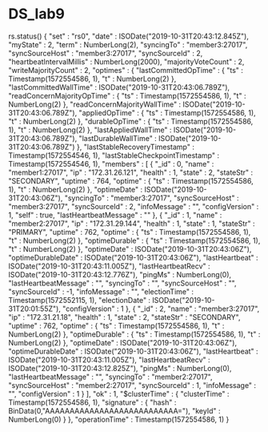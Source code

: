 # DS_lab9

rs.status()
{
	"set" : "rs0",
	"date" : ISODate("2019-10-31T20:43:12.845Z"),
	"myState" : 2,
	"term" : NumberLong(2),
	"syncingTo" : "member3:27017",
	"syncSourceHost" : "member3:27017",
	"syncSourceId" : 2,
	"heartbeatIntervalMillis" : NumberLong(2000),
	"majorityVoteCount" : 2,
	"writeMajorityCount" : 2,
	"optimes" : {
		"lastCommittedOpTime" : {
			"ts" : Timestamp(1572554586, 1),
			"t" : NumberLong(2)
		},
		"lastCommittedWallTime" : ISODate("2019-10-31T20:43:06.789Z"),
		"readConcernMajorityOpTime" : {
			"ts" : Timestamp(1572554586, 1),
			"t" : NumberLong(2)
		},
		"readConcernMajorityWallTime" : ISODate("2019-10-31T20:43:06.789Z"),
		"appliedOpTime" : {
			"ts" : Timestamp(1572554586, 1),
			"t" : NumberLong(2)
		},
		"durableOpTime" : {
			"ts" : Timestamp(1572554586, 1),
			"t" : NumberLong(2)
		},
		"lastAppliedWallTime" : ISODate("2019-10-31T20:43:06.789Z"),
		"lastDurableWallTime" : ISODate("2019-10-31T20:43:06.789Z")
	},
	"lastStableRecoveryTimestamp" : Timestamp(1572554546, 1),
	"lastStableCheckpointTimestamp" : Timestamp(1572554546, 1),
	"members" : [
		{
			"_id" : 0,
			"name" : "member1:27017",
			"ip" : "172.31.26.121",
			"health" : 1,
			"state" : 2,
			"stateStr" : "SECONDARY",
			"uptime" : 764,
			"optime" : {
				"ts" : Timestamp(1572554586, 1),
				"t" : NumberLong(2)
			},
			"optimeDate" : ISODate("2019-10-31T20:43:06Z"),
			"syncingTo" : "member3:27017",
			"syncSourceHost" : "member3:27017",
			"syncSourceId" : 2,
			"infoMessage" : "",
			"configVersion" : 1,
			"self" : true,
			"lastHeartbeatMessage" : ""
		},
		{
			"_id" : 1,
			"name" : "member2:27017",
			"ip" : "172.31.29.144",
			"health" : 1,
			"state" : 1,
			"stateStr" : "PRIMARY",
			"uptime" : 762,
			"optime" : {
				"ts" : Timestamp(1572554586, 1),
				"t" : NumberLong(2)
			},
			"optimeDurable" : {
				"ts" : Timestamp(1572554586, 1),
				"t" : NumberLong(2)
			},
			"optimeDate" : ISODate("2019-10-31T20:43:06Z"),
			"optimeDurableDate" : ISODate("2019-10-31T20:43:06Z"),
			"lastHeartbeat" : ISODate("2019-10-31T20:43:11.005Z"),
			"lastHeartbeatRecv" : ISODate("2019-10-31T20:43:12.776Z"),
			"pingMs" : NumberLong(0),
			"lastHeartbeatMessage" : "",
			"syncingTo" : "",
			"syncSourceHost" : "",
			"syncSourceId" : -1,
			"infoMessage" : "",
			"electionTime" : Timestamp(1572552115, 1),
			"electionDate" : ISODate("2019-10-31T20:01:55Z"),
			"configVersion" : 1
		},
		{
			"_id" : 2,
			"name" : "member3:27017",
			"ip" : "172.31.21.18",
			"health" : 1,
			"state" : 2,
			"stateStr" : "SECONDARY",
			"uptime" : 762,
			"optime" : {
				"ts" : Timestamp(1572554586, 1),
				"t" : NumberLong(2)
			},
			"optimeDurable" : {
				"ts" : Timestamp(1572554586, 1),
				"t" : NumberLong(2)
			},
			"optimeDate" : ISODate("2019-10-31T20:43:06Z"),
			"optimeDurableDate" : ISODate("2019-10-31T20:43:06Z"),
			"lastHeartbeat" : ISODate("2019-10-31T20:43:11.005Z"),
			"lastHeartbeatRecv" : ISODate("2019-10-31T20:43:12.825Z"),
			"pingMs" : NumberLong(0),
			"lastHeartbeatMessage" : "",
			"syncingTo" : "member2:27017",
			"syncSourceHost" : "member2:27017",
			"syncSourceId" : 1,
			"infoMessage" : "",
			"configVersion" : 1
		}
	],
	"ok" : 1,
	"$clusterTime" : {
		"clusterTime" : Timestamp(1572554586, 1),
		"signature" : {
			"hash" : BinData(0,"AAAAAAAAAAAAAAAAAAAAAAAAAAA="),
			"keyId" : NumberLong(0)
		}
	},
	"operationTime" : Timestamp(1572554586, 1)
}


